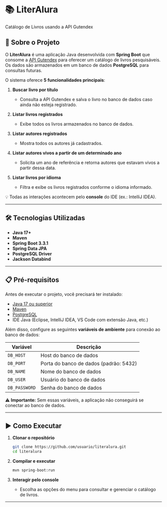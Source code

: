 # 📚 LiterAlura

Catálogo de Livros usando a API Gutendex

## 📖 Sobre o Projeto

O **LiterAlura** é uma aplicação Java desenvolvida com **Spring Boot** que consome a [API Gutendex](https://gutendex.com/) para oferecer um catálogo de livros pesquisáveis.
Os dados são armazenados em um banco de dados **PostgreSQL** para consultas futuras.

O sistema oferece **5 funcionalidades principais**:

1. **Buscar livro por título**

    * Consulta a API Gutendex e salva o livro no banco de dados caso ainda não esteja registrado.

2. **Listar livros registrados**

    * Exibe todos os livros armazenados no banco de dados.

3. **Listar autores registrados**

    * Mostra todos os autores já cadastrados.

4. **Listar autores vivos a partir de um determinado ano**

    * Solicita um ano de referência e retorna autores que estavam vivos a partir dessa data.

5. **Listar livros por idioma**

    * Filtra e exibe os livros registrados conforme o idioma informado.

💡 Todas as interações acontecem pelo **console** do IDE (ex.: IntelliJ IDEA).

---

## 🛠 Tecnologias Utilizadas

* **Java 17+**
* **Maven**
* **Spring Boot 3.3.1**
* **Spring Data JPA**
* **PostgreSQL Driver**
* **Jackson Databind**

---

## 📋 Pré-requisitos

Antes de executar o projeto, você precisará ter instalado:

* [Java 17 ou superior](https://adoptium.net/)
* [Maven](https://maven.apache.org/)
* [PostgreSQL](https://www.postgresql.org/)
* IDE Java (Eclipse, IntelliJ IDEA, VS Code com extensão Java, etc.)

Além disso, configure as seguintes **variáveis de ambiente** para conexão ao banco de dados:

| Variável      | Descrição                              |
| ------------- | -------------------------------------- |
| `DB_HOST`     | Host do banco de dados                 |
| `DB_PORT`     | Porta do banco de dados (padrão: 5432) |
| `DB_NAME`     | Nome do banco de dados                 |
| `DB_USER`     | Usuário do banco de dados              |
| `DB_PASSWORD` | Senha do banco de dados                |

⚠ **Importante:** Sem essas variáveis, a aplicação não conseguirá se conectar ao banco de dados.

---

## ▶️ Como Executar

1. **Clonar o repositório**

   ```bash
   git clone https://github.com/usuario/literalura.git
   cd literalura
   ```

2. **Compilar e executar**

   ```bash
   mvn spring-boot:run
   ```

3. **Interagir pelo console**

    * Escolha as opções do menu para consultar e gerenciar o catálogo de livros.

---
